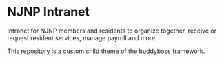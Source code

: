 # NJNP Intranet
 Intranet for NJNP members and residents to organize together, receive or request resident services, manage payroll and more
 
 This repository is a custom child theme of the buddyboss framework.
